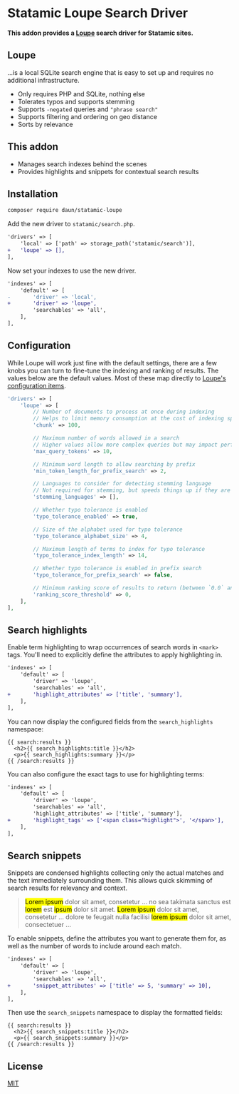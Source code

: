 # Statamic Loupe Search Driver

**This addon provides a [Loupe](https://github.com/loupe-php/loupe) search driver for Statamic sites.**

## Loupe

...is a local SQLite search engine that is easy to set up and requires no additional
infrastructure.

- Only requires PHP and SQLite, nothing else
- Tolerates typos and supports stemming
- Supports `-negated` queries and `"phrase search"`
- Supports filtering and ordering on geo distance
- Sorts by relevance

## This addon

- Manages search indexes behind the scenes
- Provides highlights and snippets for contextual search results

## Installation

```sh
composer require daun/statamic-loupe
```

Add the new driver to `statamic/search.php`.

```diff
'drivers' => [
    'local' => ['path' => storage_path('statamic/search')],
+   'loupe' => [],
],
```

Now set your indexes to use the new driver.

```diff
'indexes' => [
    'default' => [
-       'driver' => 'local',
+       'driver' => 'loupe',
        'searchables' => 'all',
    ],
],
```

## Configuration

While Loupe will work just fine with the default settings, there are a few knobs
you can turn to fine-tune the indexing and ranking of results.
The values below are the default values. Most of these map directly to [Loupe's
configuration items](https://github.com/loupe-php/loupe/blob/main/docs/configuration.md).

```php
'drivers' => [
    'loupe' => [
        // Number of documents to process at once during indexing
        // Helps to limit memory consumption at the cost of indexing speed
        'chunk' => 100,

        // Maximum number of words allowed in a search
        // Higher values allow more complex queries but may impact performance
        'max_query_tokens' => 10,

        // Minimum word length to allow searching by prefix
        'min_token_length_for_prefix_search' => 2,

        // Languages to consider for detecting stemming language
        // Not required for stemming, but speeds things up if they are known
        'stemming_languages' => [],

        // Whether typo tolerance is enabled
        'typo_tolerance_enabled' => true,

        // Size of the alphabet used for typo tolerance
        'typo_tolerance_alphabet_size' => 4,

        // Maximum length of terms to index for typo tolerance
        'typo_tolerance_index_length' => 14,

        // Whether typo tolerance is enabled in prefix search
        'typo_tolerance_for_prefix_search' => false,

        // Minimum ranking score of results to return (between `0.0` and `1.0`)
        'ranking_score_threshold' => 0,
    ],
],
```

## Search highlights

Enable term highlighting to wrap occurrences of search words in `<mark>` tags. You'll need to
explicitly define the attributes to apply highlighting in.

```diff
'indexes' => [
    'default' => [
        'driver' => 'loupe',
        'searchables' => 'all',
+       'highlight_attributes' => ['title', 'summary'],
    ],
],
```

You can now display the configured fields from the `search_highlights` namespace:

```antlers
{{ search:results }}
  <h2>{{ search_highlights:title }}</h2>
  <p>{{ search_highlights:summary }}</p>
{{ /search:results }}
```

You can also configure the exact tags to use for highlighting terms:

```diff
'indexes' => [
    'default' => [
        'driver' => 'loupe',
        'searchables' => 'all',
        'highlight_attributes' => ['title', 'summary'],
+       'highlight_tags' => ['<span class="highlight">', '</span>'],
    ],
],
```

## Search snippets

Snippets are condensed highlights collecting only the actual matches and the text immediately
surrounding them. This allows quick skimming of search results for relevancy and context.

> <mark>Lorem ipsum</mark> dolor sit amet, consetetur ... no sea takimata sanctus est <mark>lorem</mark> est <mark>ipsum</mark> dolor sit amet. <mark>Lorem ipsum</mark> dolor sit amet, consetetur ... dolore te feugait nulla facilisi <mark>lorem ipsum</mark> dolor sit amet, consectetuer ...

To enable snippets, define the attributes you want to generate them for, as well
as the number of words to include around each match.

```diff
'indexes' => [
    'default' => [
        'driver' => 'loupe',
        'searchables' => 'all',
+       'snippet_attributes' => ['title' => 5, 'summary' => 10],
    ],
],
```

Then use the `search_snippets` namespace to display the formatted fields:

```antlers
{{ search:results }}
  <h2>{{ search_snippets:title }}</h2>
  <p>{{ search_snippets:summary }}</p>
{{ /search:results }}
```

## License

[MIT](https://opensource.org/licenses/MIT)
